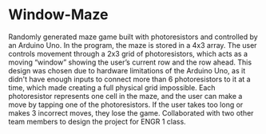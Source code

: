 # Window-Maze
Randomly generated maze game built with photoresistors and controlled by an Arduino Uno. In the program, the maze is stored in a 4x3 array. The user controls movement through a 2x3 grid of photoresistors, which acts as a moving “window” showing the user’s current row and the row ahead. This design was chosen due to hardware limitations of the Arduino Uno, as it didn't have enough inputs to connect more than 6 photoresistors to it at a time, which made creating a full physical grid impossible. Each photoresistor represents one cell in the maze, and the user can make a move by tapping one of the photoresistors. If the user takes too long or makes 3 incorrect moves, they lose the game. Collaborated with two other team members to design the project for ENGR 1 class.

